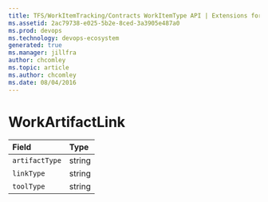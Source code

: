 ```yaml
---
title: TFS/WorkItemTracking/Contracts WorkItemType API | Extensions for Azure DevOps Services
ms.assetid: 2ac79738-e025-5b2e-8ced-3a3905e487a0
ms.prod: devops
ms.technology: devops-ecosystem
generated: true
ms.manager: jillfra
author: chcomley
ms.topic: article
ms.author: chcomley
ms.date: 08/04/2016
---
```


# WorkArtifactLink

| Field        | Type
| :----------- | :--------
| <code>artifactType</code> | string
| <code>linkType</code> | string
| <code>toolType</code> | string
